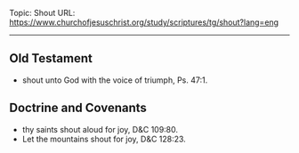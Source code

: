 Topic: Shout
URL: https://www.churchofjesuschrist.org/study/scriptures/tg/shout?lang=eng

---

## Old Testament

- shout unto God with the voice of triumph, Ps. 47:1.

## Doctrine and Covenants

- thy saints shout aloud for joy, D&C 109:80.
- Let the mountains shout for joy, D&C 128:23.

